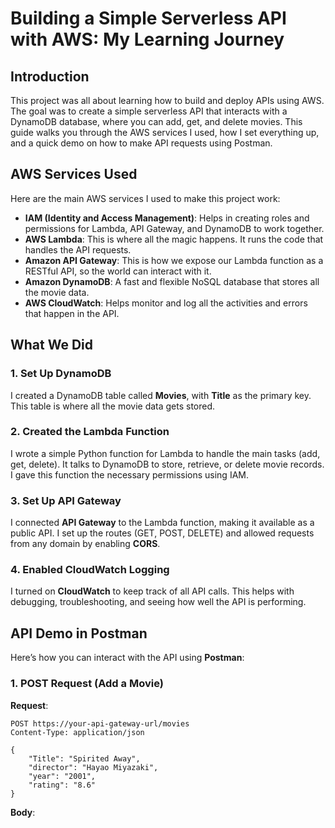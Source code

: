 # Building a Simple Serverless API with AWS: My Learning Journey

## Introduction

This project was all about learning how to build and deploy APIs using AWS. The goal was to create a simple serverless API that interacts with a DynamoDB database, where you can add, get, and delete movies. This guide walks you through the AWS services I used, how I set everything up, and a quick demo on how to make API requests using Postman.

## AWS Services Used

Here are the main AWS services I used to make this project work:

- **IAM (Identity and Access Management)**: Helps in creating roles and permissions for Lambda, API Gateway, and DynamoDB to work together.
- **AWS Lambda**: This is where all the magic happens. It runs the code that handles the API requests.
- **Amazon API Gateway**: This is how we expose our Lambda function as a RESTful API, so the world can interact with it.
- **Amazon DynamoDB**: A fast and flexible NoSQL database that stores all the movie data.
- **AWS CloudWatch**: Helps monitor and log all the activities and errors that happen in the API.

## What We Did

### 1. Set Up DynamoDB

I created a DynamoDB table called **Movies**, with **Title** as the primary key. This table is where all the movie data gets stored.

### 2. Created the Lambda Function

I wrote a simple Python function for Lambda to handle the main tasks (add, get, delete). It talks to DynamoDB to store, retrieve, or delete movie records. I gave this function the necessary permissions using IAM.

### 3. Set Up API Gateway

I connected **API Gateway** to the Lambda function, making it available as a public API. I set up the routes (GET, POST, DELETE) and allowed requests from any domain by enabling **CORS**.

### 4. Enabled CloudWatch Logging

I turned on **CloudWatch** to keep track of all API calls. This helps with debugging, troubleshooting, and seeing how well the API is performing.

## API Demo in Postman

Here’s how you can interact with the API using **Postman**:

### 1. POST Request (Add a Movie)

**Request**:

```http
POST https://your-api-gateway-url/movies
Content-Type: application/json

{
    "Title": "Spirited Away",
    "director": "Hayao Miyazaki",
    "year": "2001",
    "rating": "8.6"
}
```

**Body**:

